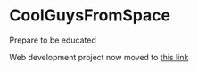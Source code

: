 # CoolGuysFromSpace
Prepare to be educated

Web development project now moved to [this link](experimonkey.com)
